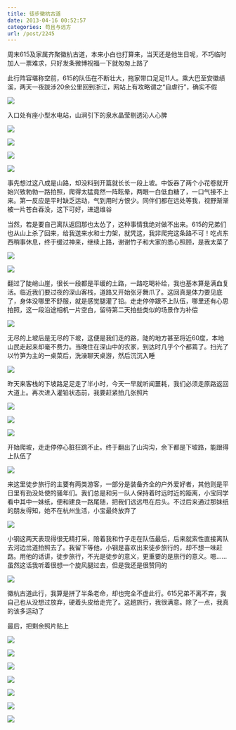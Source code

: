 ```yaml
---
title: 徒步徽杭古道
date: 2013-04-16 00:52:57
categories: 苟且与远方
url: /post/2245
---
```


周末615及家属齐聚徽杭古道，本来小白也打算来，当天还是他生日呢，不巧临时加人一票难求，只好发条微博祝福一下就匆匆上路了

此行阵容堪称空前，615的队伍在不断壮大，拖家带口足足11人。乘大巴至安徽绩溪，两天一夜跋涉20余公里回到浙江，网站上有攻略谓之“自虐行”，确实不假

![](https://storageapi.fleek.co/0a3a8890-e65e-47ce-93d7-0442b9209d38-bucket/blog/posts/2013-04/04-16/5.jpg)

入口处有座小型水电站，山涧引下的泉水晶莹剔透沁人心脾

![](https://storageapi.fleek.co/0a3a8890-e65e-47ce-93d7-0442b9209d38-bucket/blog/posts/2013-04/04-16/6.jpg)

![](https://storageapi.fleek.co/0a3a8890-e65e-47ce-93d7-0442b9209d38-bucket/blog/posts/2013-04/04-16/7.jpg)

![](https://storageapi.fleek.co/0a3a8890-e65e-47ce-93d7-0442b9209d38-bucket/blog/posts/2013-04/04-16/8.jpg)

![](https://storageapi.fleek.co/0a3a8890-e65e-47ce-93d7-0442b9209d38-bucket/blog/posts/2013-04/04-16/9.jpg)

事先想过这八成是山路，却没料到开篇就长长一段上坡。中饭吞了两个小花卷就开始兴致勃勃一路拍照，爬得太猛竟然一阵眩晕，两眼一白低血糖了，一口气接不上来。第一反应是平时缺乏运动，气到用时方恨少。同伴们都在远处等我，视野渐渐被一片苍白吞没，这下可好，进退维谷

当然，若是要自己离队返回那也太怂了，这种事情我绝对做不出来。615的兄弟们也从山上杀了回来，给我送来水和士力架，就凭这，我非爬完这条路不可！吃点东西稍事休息，终于缓过神来，继续上路，谢谢竹子和大家的悉心照顾，是我太菜了

![](https://storageapi.fleek.co/0a3a8890-e65e-47ce-93d7-0442b9209d38-bucket/blog/posts/2013-04/04-16/10.jpg)

![](https://storageapi.fleek.co/0a3a8890-e65e-47ce-93d7-0442b9209d38-bucket/blog/posts/2013-04/04-16/11.jpg)

翻过了陡峭山崖，很长一段都是平缓的土路，一路吃喝补给，我也基本算是满血复活。临近我们要过夜的深山客栈，道路又开始张牙舞爪了。这回真是体力要见底了，身体没哪里不舒服，就是感觉腿灌了铅。走走停停跟不上队伍，哪里还有心思拍照，这一段沿途相机一片空白，留待第二天拍些类似的场景作为补偿

![](https://storageapi.fleek.co/0a3a8890-e65e-47ce-93d7-0442b9209d38-bucket/blog/posts/2013-04/04-16/12.jpg)

无尽的上坡后是无尽的下坡，这便是我们走的路，陡的地方甚至将近60度，本地山民走起来却毫不费力。当晚住在深山中的农家，到达时几乎个个都蔫了。扫光了以竹笋为主的一桌菜后，洗澡聊天桌游，然后沉沉入睡

![](https://storageapi.fleek.co/0a3a8890-e65e-47ce-93d7-0442b9209d38-bucket/blog/posts/2013-04/04-16/13.jpg)

昨天来客栈的下坡路足足走了半小时，今天一早就听闻噩耗，我们必须走原路返回大道上。再次进入灌铅状态前，我要赶紧拍几张照片

![](https://storageapi.fleek.co/0a3a8890-e65e-47ce-93d7-0442b9209d38-bucket/blog/posts/2013-04/04-16/14.jpg)

![](https://storageapi.fleek.co/0a3a8890-e65e-47ce-93d7-0442b9209d38-bucket/blog/posts/2013-04/04-16/15.jpg)

![](https://storageapi.fleek.co/0a3a8890-e65e-47ce-93d7-0442b9209d38-bucket/blog/posts/2013-04/04-16/16.jpg)

开始爬坡，走走停停心脏狂跳不止。终于翻出了山沟沟，余下都是下坡路，能跟得上队伍了

![](https://storageapi.fleek.co/0a3a8890-e65e-47ce-93d7-0442b9209d38-bucket/blog/posts/2013-04/04-16/17.jpg)

来这里徒步旅行的主要有两类游客，一部分是装备齐全的户外爱好者，其他则是平日里有劲没处使的骚年们。我们总是和另一队人保持着时远时近的距离，小宝同学看中其中一妹纸，便和建良一路尾随，把我们远远甩在后头。不过后来通过那妹纸的朋友得知，她不在杭州生活，小宝最终放弃了

![](https://storageapi.fleek.co/0a3a8890-e65e-47ce-93d7-0442b9209d38-bucket/blog/posts/2013-04/04-16/18.jpg)

小钢这两天表现得很无精打采，陪着我和竹子走在队伍最后，后来就索性直接离队去河边岔道拍照去了。我留下等他，小钢是喜欢出来徒步旅行的，却不想一味赶路。用他的话讲，徒步旅行，不光是徒步的意义，更重要的是旅行的意义。嗯……虽然这话我听着很想一个旋风腿过去，但是我还是很赞同的

![](https://storageapi.fleek.co/0a3a8890-e65e-47ce-93d7-0442b9209d38-bucket/blog/posts/2013-04/04-16/19.jpg)

徽杭古道此行，我算是拼了半条老命，却也完全不虚此行。615兄弟不离不弃，我自己也从没想过放弃，硬着头皮给走完了。这趟旅行，我很满意。除了一点，我真的该多运动了

最后，把剩余照片贴上

![](https://storageapi.fleek.co/0a3a8890-e65e-47ce-93d7-0442b9209d38-bucket/blog/posts/2013-04/04-16/20.jpg)

![](https://storageapi.fleek.co/0a3a8890-e65e-47ce-93d7-0442b9209d38-bucket/blog/posts/2013-04/04-16/21.jpg)

![](https://storageapi.fleek.co/0a3a8890-e65e-47ce-93d7-0442b9209d38-bucket/blog/posts/2013-04/04-16/22.jpg)

![](https://storageapi.fleek.co/0a3a8890-e65e-47ce-93d7-0442b9209d38-bucket/blog/posts/2013-04/04-16/23.jpg)

![](https://storageapi.fleek.co/0a3a8890-e65e-47ce-93d7-0442b9209d38-bucket/blog/posts/2013-04/04-16/24.jpg)

![](https://storageapi.fleek.co/0a3a8890-e65e-47ce-93d7-0442b9209d38-bucket/blog/posts/2013-04/04-16/25.jpg)

![](https://storageapi.fleek.co/0a3a8890-e65e-47ce-93d7-0442b9209d38-bucket/blog/posts/2013-04/04-16/26.jpg)